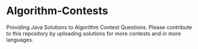 # Algorithm-Contests
Providing Java Solutions to Algorithm Contest Questions.
Please contribute to this repository by uploading solutions for more contests and in more languages.
